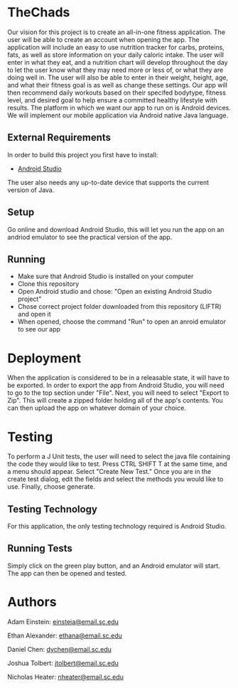 
# TheChads

Our vision for this project is to create an all-in-one fitness application. The user will be able to create an account when opening the app. The application will include an easy to use nutrition tracker for carbs, proteins, fats, as well as store information on your daily caloric intake. The user will enter in what they eat, and a nutrition chart will develop throughout the day to let the user know what they may need more or less of, or what they are doing well in. The user will also be able to enter in their weight, height, age, and what their fitness goal is as well as change these settings. Our app will then recommend daily workouts based on their specifed bodytype, fitness level, and desired goal to help ensure a committed healthy lifestyle with results. The platform in which we want our app to run on is Android devices. We will implement our mobile application via Android native Java language.




## External Requirements

In order to build this project you first have to install:

* [Android Studio](https://developer.android.com/studio)

The user also needs any up-to-date device that supports the current version of Java.


## Setup

Go online and download Android Studio, this will let you run the app on an andriod emulator to see the practical version of the app.


## Running

* Make sure that Android Studio is installed on your computer
* Clone this repository
* Open Android studio and chose: "Open an existing Android Studio project"
* Chose correct project folder downloaded from this repository (LIFTR) and open it
* When opened, choose the command "Run" to open an anroid emulator to see our app

# Deployment

When the application is considered to be in a releasable state, it will have to be exported. In order to export the app from Android Studio, you will need to go to the top section under "File". Next, you will need to select "Export to Zip". This will create a zipped folder holding all of the app's contents. You can then upload the app on whatever domain of your choice.

# Testing

To perform a J Unit tests, the user will need to select the java file containing the code they would like to test. Press CTRL SHIFT T at the same time, and a menu should appear. Select "Create New Test." Once you are in the create test dialog, edit the fields and select the methods you would like to use. Finally, choose generate.

## Testing Technology

For this application, the only testing technology required is Android Studio.

## Running Tests

Simply click on the green play button, and an Android emulator will start. The app can then be opened and tested.




# Authors

Adam Einstein: einsteia@email.sc.edu

Ethan Alexander: ethana@email.sc.edu

Daniel Chen: dychen@email.sc.edu

Joshua Tolbert: jtolbert@email.sc.edu

Nicholas Heater: nheater@email.sc.edu
